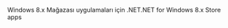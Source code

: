 <span data-ttu-id="94e85-101">Windows 8.x Mağazası uygulamaları için .NET</span><span class="sxs-lookup"><span data-stu-id="94e85-101">.NET for Windows 8.x Store apps</span></span>